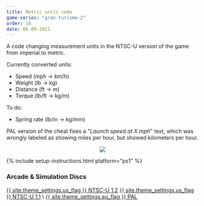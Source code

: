 ```yaml
---
title: Metric units code
game-series: "gran-turismo-2"
order: 10
date: 06-09-2021
---
```


A code changing measurement units in the NTSC-U version of the game from imperial to metric.

Currently converted units:
* Speed (mph -> km/h)
* Weight (lb -> kg)
* Distance (ft -> m)
* Torque (lb/ft -> kg/m)

To do:
* Spring rate (lb/in -> kg/mm)

PAL version of the cheat fixes a "*Launch speed at X mph*" text, which was wrongly labeled as showing miles per hour, but showed kilometers per hour.

<p class="mod-screenshot" align="center">
<a href="https://i.imgur.com/g4QySpm.png"><img src="https://i.imgur.com/g4QySpml.png"></a>
</p>

{% include setup-instructions.html platform="ps1" %}

### Arcade & Simulation Discs
<a href="https://github.com/CookiePLMonster/Console-Cheat-Codes/blob/master/PS1/Gran%20Turismo%202/Metric%20units/NTSC-U%201.2.cht" class="button" role="button" target="_blank">{{ site.theme_settings.us_flag }} NTSC-U 1.2</a>
<a href="https://github.com/CookiePLMonster/Console-Cheat-Codes/blob/master/PS1/Gran%20Turismo%202/Metric%20units/NTSC-U%201.1.cht" class="button" role="button" target="_blank">{{ site.theme_settings.us_flag }} NTSC-U 1.1</a> \\
<a href="https://github.com/CookiePLMonster/Console-Cheat-Codes/blob/master/PS1/Gran%20Turismo%202/Metric%20units/PAL.cht" class="button" role="button" target="_blank">{{ site.theme_settings.eu_flag }} PAL</a>